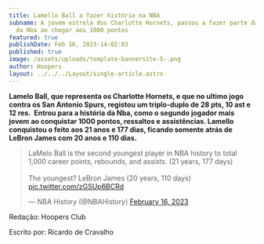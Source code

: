 ```yaml
---
title: Lamello Ball a fazer história na NBA
subname: A jovem estrela dos Charlotte Hornets, passou a fazer parte da história
  da Nba ao chegar aos 1000 pontos
featured: true
publishDate: Feb 16, 2023-14:02:83
published: true
image: /assets/uploads/template-bannersite-5-.png
author: Hoopers
layout: ../../../Layout/single-article.astro
---
```

<!--StartFragment-->

**Lamelo Ball, que representa os Charlotte Hornets, e que no ultimo jogo contra os San Antonio Spurs, registou um triplo-duplo de 28 pts, 10 ast e 12 res.  Entrou para a história da Nba, como o segundo jogador mais jovem ao conquistar 1000 pontos, ressaltos e assistências. Lamello conquistou o feito aos 21 anos e 177 dias, ficando somente atrás de LeBron James com 20 anos e 110 dias.**



<!--StartFragment-->

<blockquote class="twitter-tweet"><p lang="en" dir="ltr">LaMelo Ball is the second youngest player in NBA history to total 1,000 career points, rebounds, and assists. (21 years, 177 days)<br><br>The youngest? LeBron James (20 years, 110 days) <a href="https://t.co/zGSUp6BCRd">pic.twitter.com/zGSUp6BCRd</a></p>&mdash; NBA History (@NBAHistory) <a href="https://twitter.com/NBAHistory/status/1626017431511506945?ref_src=twsrc%5Etfw">February 16, 2023</a></blockquote> <script async src="https://platform.twitter.com/widgets.js" charset="utf-8"></script>

<!--EndFragment-->

R﻿edação: Hoopers Club

E﻿scrito por: Ricardo de Cravalho

<!--EndFragment-->